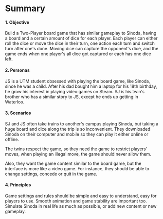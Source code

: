 # Summary

#### 1. Objective

Build a Two-Player board game that has similar gameplay to Sinoda, having a board and a certain amount of dice for each player. Each player can either roll the dice or move the dice in their turn, one action each turn and switch turn after one's done. Moving dice can capture the opponent's dice, and the game ends when one player's all dice got captured or each has one dice left. 

#### 2. Personas

JS is a UTM student obsessed with playing the board game, like Sinoda, since he was a child. After his dad bought him a laptop for his 18th birthday, he grow his interest in playing video games on Steam. SJ is his twin's brother who has a similar story to JS, except he ends up getting in Waterloo. 

#### 3. Scenarios

SJ and JS often take trains to another's campus playing Sinoda, but taking a huge board and dice along the trip is so inconvenient.  They downloaded Sinoda on their computer and mobile so they can play it either online or offline. 

The twins respect the game, so they need the game to restrict players' moves, when playing an illegal move, the game should never allow them. 

Also, they want the game content similar to the board game, but the interface is more like a video game. For instance, they should be able to change settings, concede or quit in the game. 

#### 4. Principles

Game settings and rules should be simple and easy to understand, easy for players to use. Smooth animation and game stability are important too. Simulate Sinoda in real life as much as possible, or add new content or new gameplay. 
